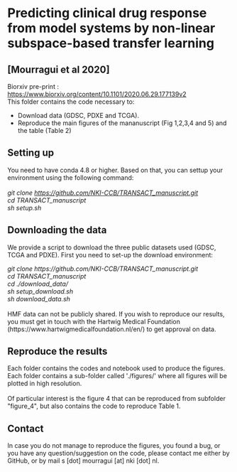 # Predicting clinical drug response from model systems by non-linear subspace-based transfer learning
## [Mourragui et al 2020]

Biorxiv pre-print : https://www.biorxiv.org/content/10.1101/2020.06.29.177139v2
<br/>
This folder contains the code necessary to:
- Download data (GDSC, PDXE and TCGA).
- Reproduce the main figures of the mananuscript (Fig 1,2,3,4 and 5) and the table (Table 2)

## Setting up

You need to have conda 4.8 or higher. Based on that, you can settup your environment using the following command:
<br/><br/>
<em> 
        git clone https://github.com/NKI-CCB/TRANSACT_manuscript.git<br/>
        cd TRANSACT_manuscript<br/>
        sh setup.sh<br/>
</em>

## Downloading the data

We provide a script to download the three public datasets used (GDSC, TCGA and PDXE). First you need to set-up the download environment:

<em>
	git clone https://github.com/NKI-CCB/TRANSACT_manuscript.git<br/>
	cd TRANSACT_manuscript<br/>
	cd ./download_data/ <br/>
	sh setup_download.sh <br/>
	sh download_data.sh <br/>
</em>
<br/>
HMF data can not be publicly shared. If you wish to reproduce our results, you must get in touch with the Hartwig Medical Foundation (https://www.hartwigmedicalfoundation.nl/en/) to get approval on data.

## Reproduce the results

Each folder contains the codes and notebook used to produce the figures. Each folder contains a sub-folder called './figures/' where all figures will be plotted in high resolution.
<br/><br/>
Of particular interest is the figure 4 that can be reproduced from subfolder "figure_4", but also contains the code to reproduce Table 1.

## Contact

In case you do not manage to reproduce the figures, you found a bug, or you have any question/suggestion on the code, please contact me either by GitHub, or by mail s [dot] mourragui [at] nki [dot] nl.
